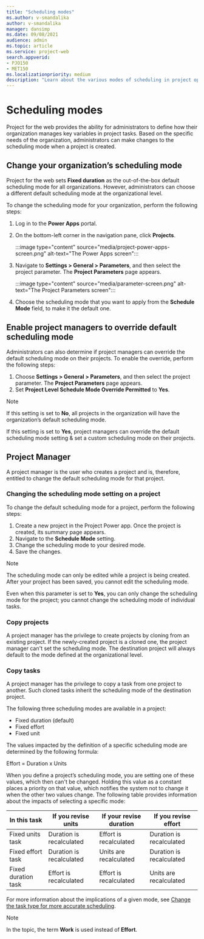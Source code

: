 ```yaml
---
title: "Scheduling modes"
ms.author: v-smandalika
author: v-smandalika
manager: dansimp
ms.date: 09/08/2021
audience: admin
ms.topic: article
ms.service: project-web
search.appverid: 
- PJO150
- MET150 
ms.localizationpriority: medium
description: "Learn about the various modes of scheduling in project operations."
---
```


# Scheduling modes

Project for the web provides the ability for administrators to define how their organization manages key variables in project tasks. Based on the specific needs of the organization, administrators can make changes to the scheduling mode when a project is created.

## Change your organization’s scheduling mode

Project for the web sets **Fixed duration** as the out-of-the-box default scheduling mode for all organizations. However, administrators can choose a different default scheduling mode at the organizational level.

To change the scheduling mode for your organization, perform the following steps:

1. Log in to the **Power Apps** portal.
1. On the bottom-left corner in the navigation pane, click **Projects**.

   :::image type="content" source="media/project-power-apps-screen.png" alt-text="The Power Apps screen":::

1. Navigate to **Settings > General > Parameters**, and then select the project parameter. The **Project Parameters** page appears.

   :::image type="content" source="media/parameter-screen.png" alt-text="The Project Parameters screen":::

1. Choose the scheduling mode that you want to apply from the **Schedule Mode** field, to make it the default one.

## Enable project managers to override default scheduling mode

Administrators can also determine if project managers can override the default scheduling mode on their projects. To enable the override, perform the following steps:

1. Choose **Settings > General > Parameters**, and then select the project parameter. The **Project Parameters** page appears.
1. Set **Project Level Schedule Mode Override Permitted** to **Yes**.

> [!NOTE]
> If this setting is set to **No**, all projects in the organization will have the organization’s default scheduling mode.
> 
> If this setting is set to **Yes**, project managers can override the default scheduling mode setting & set a custom scheduling mode on their projects.

## Project Manager

A project manager is the user who creates a project and is, therefore, entitled to change the default scheduling mode for that project.

### Changing the scheduling mode setting on a project

To change the default scheduling mode for a project, perform the following steps:

1. Create a new project in the Project Power app. Once the project is created, its summary page appears.
1. Navigate to the **Schedule Mode** setting.
1. Change the scheduling mode to your desired mode.
1. Save the changes.

> [!NOTE]
> The scheduling mode can only be edited while a project is being created. After your project has been saved, you cannot edit the scheduling mode.
> 
> Even when this parameter is set to **Yes**, you can only change the scheduling mode for the project; you cannot change the scheduling mode of individual tasks.

### Copy projects

A project manager has the privilege to create projects by cloning from an existing project.  If the newly-created project is a cloned one, the project manager can't set the scheduling mode. The destination project will always default to the mode defined at the organizational level.

### Copy tasks

A project manager has the privilege to copy a task from one project to another. Such cloned tasks inherit the scheduling mode of the destination project.

The following three scheduling modes are available in a project:

- Fixed duration (default)
- Fixed effort
- Fixed unit

The values impacted by the definition of a specific scheduling mode are determined by the following formula:

Effort = Duration x Units

When you define a project’s scheduling mode, you are setting one of these values, which then can't be changed. Holding this value as a constant places a priority on that value, which notifies the system not to change it when the other two values change. The following table provides information about the impacts of selecting a specific mode:


|In this task  |If you revise units  |If your revise duration  |If you revise effort  |
|---------|---------|---------|---------|
|Fixed units task     |    Duration is recalculated     |    Effort is recalculated     | Duration is recalculated        |
|Fixed effort task    |    Duration is recalculated     |  Units are recalculated       |    Duration is recalculated     |
|Fixed duration task    |    Effort is recalculated     |Effort is recalculated         |Units are recalculated         |

For more information about the implications of a given mode, see [Change the task type for more accurate scheduling](https://support.microsoft.com/office/change-the-task-type-for-more-accurate-scheduling-b0b969ad-45bc-4e9e-8967-435587548a72). 

> [!NOTE]
> In the topic, the term **Work** is used instead of **Effort**.





